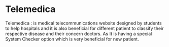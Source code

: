 # Telemedica
Telemedica : is medical telecommunications website designed by students to help hospitals and it is also beneficial for different patient to classify their respective disease and their concern doctors. As It is having a special System Checker option which is very beneficial for new patient.
